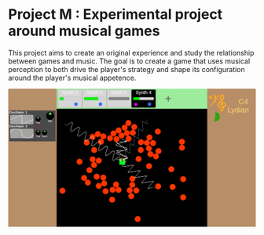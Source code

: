 # Project M : Experimental project around musical games

This project aims to create an original experience and study the relationship between games and music. 
The goal is to create a game that uses musical perception to both drive the player's strategy and shape its configuration around the player's musical appetence.

![Project Screenshot](Docs/Project_M_State.png)